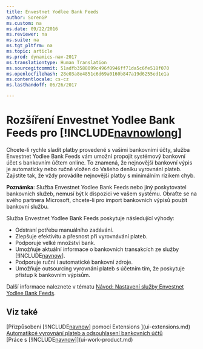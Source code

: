 ```yaml
---
title: Envestnet Yodlee Bank Feeds
author: SorenGP
ms.custom: na
ms.date: 09/22/2016
ms.reviewer: na
ms.suite: na
ms.tgt_pltfrm: na
ms.topic: article
ms.prod: dynamics-nav-2017
ms.translationtype: Human Translation
ms.sourcegitcommit: 51adfb3588099c496f0946ff71da5c6fe518f070
ms.openlocfilehash: 28e03a8e4851c6d69a0160b847a19d6255ed1e1a
ms.contentlocale: cs-cz
ms.lasthandoff: 06/26/2017

---
```


# <a name="the-envestnet-yodlee-bank-feeds-extension-to-dynamics-nav"></a>Rozšíření Envestnet Yodlee Bank Feeds pro [!INCLUDE[navnowlong](includes/navnowlong_md.md)]
Chcete-li rychle sladit platby provedené s vašimi bankovními účty, služba Envestnet Yodlee Bank Feeds vám umožní propojit systémový bankovní účet s bankovním účtem online. To znamená, že nejnovější bankovní výpis je automaticky nebo ručně vložen do Vašeho deníku vyrovnání plateb. Zajistíte tak, že vždy provádíte nejnovější platby s minimálním rizikem chyb.

**Poznámka**: Služba Envestnet Yodlee Bank Feeds nebo jiný poskytovatel bankovních služeb, nemusí být k dispozici ve vašem systému. Obraťte se na svého partnera Microsoft, chcete-li pro import bankovních výpisů použít bankovní službu.

Služba Envestnet Yodlee Bank Feeds poskytuje následující výhody:

- Odstraní potřebu manuálního zadávání.
- Zlepšuje efektivitu a přesnost při vyrovnávání plateb.
- Podporuje velké množství bank.
- Umožňuje aktuální informace o bankovních transakcích ze služby [!INCLUDE[navnow](includes/navnow_md.md)].
- Podporuje ruční i automatické bankovní zdroje.
- Umožňuje outsourcing vyrovnání plateb s účetním tím, že poskytuje přístup k bankovním výpisům.

Další informace naleznete v tématu [Návod: Nastavení služby Envestnet Yodlee Bank Feeds](bank-how-setup-bank-statement-service.md).

## <a name="see-also"></a>Viz také  
[Přizpůsobení [!INCLUDE[navnow](includes/navnow_md.md)] pomocí Extensions ](ui-extensions.md)    
[Automatikcé vyrovnání plateb a odsouhlasení bankovních účtů](receivables-apply-payments-auto-reconcile-bank-accounts.md)  
[Práce s [!INCLUDE[navnow](includes/navnow_md.md)]](ui-work-product.md)

